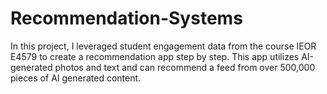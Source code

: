 # Recommendation-Systems
In this project, I leveraged student engagement data from the course IEOR E4579 to create a recommendation app step by step. This app utilizes AI-generated photos and text and can recommend a feed from over 500,000 pieces of AI generated content.
